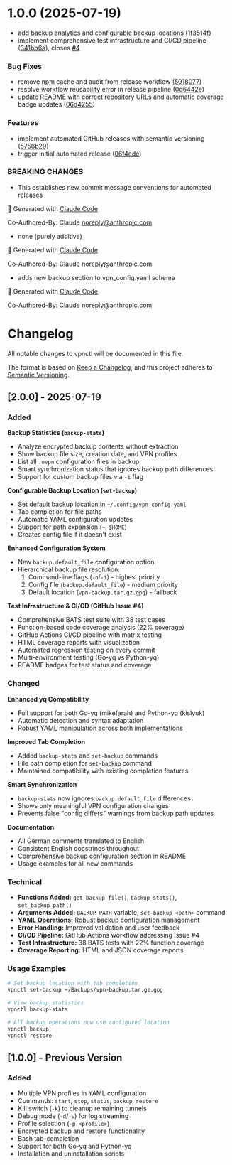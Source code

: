 # 1.0.0 (2025-07-19)


* add backup analytics and configurable backup locations ([1f3514f](https://github.com/cdds-ab/vpnctl/commit/1f3514f479f450fbeda15d5246d23e1bf38c86fb))
* implement comprehensive test infrastructure and CI/CD pipeline ([341bb6a](https://github.com/cdds-ab/vpnctl/commit/341bb6a9b3b59788333d6533a09227ca4717ee26)), closes [#4](https://github.com/cdds-ab/vpnctl/issues/4)


### Bug Fixes

* remove npm cache and audit from release workflow ([5918077](https://github.com/cdds-ab/vpnctl/commit/5918077fa22714b4b945ed616fabe3c04453177b))
* resolve workflow reusability error in release pipeline ([0d6442e](https://github.com/cdds-ab/vpnctl/commit/0d6442e154126a292eb18e1844f8fdecd14b53ff))
* update README with correct repository URLs and automatic coverage badge updates ([06d4255](https://github.com/cdds-ab/vpnctl/commit/06d425553a442934efc82767536da899f95f3b73))


### Features

* implement automated GitHub releases with semantic versioning ([5756b29](https://github.com/cdds-ab/vpnctl/commit/5756b292bdadf7c44a5675aabe94c738e1097041))
* trigger initial automated release ([06f4ede](https://github.com/cdds-ab/vpnctl/commit/06f4ede12f055bb7ec1fb6500486e8ebaa4b6b16))


### BREAKING CHANGES

* This establishes new commit message conventions for automated releases

🤖 Generated with [Claude Code](https://claude.ai/code)

Co-Authored-By: Claude <noreply@anthropic.com>
* none (purely additive)

🤖 Generated with [Claude Code](https://claude.ai/code)

Co-Authored-By: Claude <noreply@anthropic.com>
* adds new backup section to vpn_config.yaml schema

🤖 Generated with [Claude Code](https://claude.ai/code)

Co-Authored-By: Claude <noreply@anthropic.com>

# Changelog

All notable changes to vpnctl will be documented in this file.

The format is based on [Keep a Changelog](https://keepachangelog.com/en/1.0.0/),
and this project adheres to [Semantic Versioning](https://semver.org/spec/v2.0.0.html).

## [2.0.0] - 2025-07-19

### Added

**Backup Statistics (`backup-stats`)**
- Analyze encrypted backup contents without extraction
- Show backup file size, creation date, and VPN profiles
- List all `.ovpn` configuration files in backup
- Smart synchronization status that ignores backup path differences
- Support for custom backup files via `-i` flag

**Configurable Backup Location (`set-backup`)**  
- Set default backup location in `~/.config/vpn_config.yaml`
- Tab completion for file paths
- Automatic YAML configuration updates
- Support for path expansion (`~`, `$HOME`)
- Creates config file if it doesn't exist

**Enhanced Configuration System**
- New `backup.default_file` configuration option
- Hierarchical backup file resolution:
  1. Command-line flags (`-o`/`-i`) - highest priority
  2. Config file (`backup.default_file`) - medium priority  
  3. Default location (`vpn-backup.tar.gz.gpg`) - fallback

**Test Infrastructure & CI/CD (GitHub Issue #4)**
- Comprehensive BATS test suite with 38 test cases
- Function-based code coverage analysis (22% coverage)
- GitHub Actions CI/CD pipeline with matrix testing
- HTML coverage reports with visualization
- Automated regression testing on every commit
- Multi-environment testing (Go-yq vs Python-yq)
- README badges for test status and coverage

### Changed

**Enhanced yq Compatibility**
- Full support for both Go-yq (mikefarah) and Python-yq (kislyuk)
- Automatic detection and syntax adaptation
- Robust YAML manipulation across both implementations

**Improved Tab Completion**
- Added `backup-stats` and `set-backup` commands
- File path completion for `set-backup` command
- Maintained compatibility with existing completion features

**Smart Synchronization**
- `backup-stats` now ignores `backup.default_file` differences
- Shows only meaningful VPN configuration changes
- Prevents false "config differs" warnings from backup path updates

**Documentation**
- All German comments translated to English
- Consistent English docstrings throughout
- Comprehensive backup configuration section in README
- Usage examples for all new commands

### Technical

- **Functions Added:** `get_backup_file()`, `backup_stats()`, `set_backup_path()`
- **Arguments Added:** `BACKUP_PATH` variable, `set-backup <path>` command
- **YAML Operations:** Robust backup configuration management
- **Error Handling:** Improved validation and user feedback
- **CI/CD Pipeline:** GitHub Actions workflow addressing Issue #4
- **Test Infrastructure:** 38 BATS tests with 22% function coverage
- **Coverage Reporting:** HTML and JSON coverage reports

### Usage Examples

```bash
# Set backup location with tab completion
vpnctl set-backup ~/Backups/vpn-backup.tar.gz.gpg

# View backup statistics  
vpnctl backup-stats

# All backup operations now use configured location
vpnctl backup
vpnctl restore
```

## [1.0.0] - Previous Version

### Added
- Multiple VPN profiles in YAML configuration
- Commands: `start`, `stop`, `status`, `backup`, `restore`
- Kill switch (`-k`) to cleanup remaining tunnels
- Debug mode (`-d`/`-v`) for log streaming
- Profile selection (`-p <profile>`)
- Encrypted backup and restore functionality
- Bash tab-completion
- Support for both Go-yq and Python-yq
- Installation and uninstallation scripts
